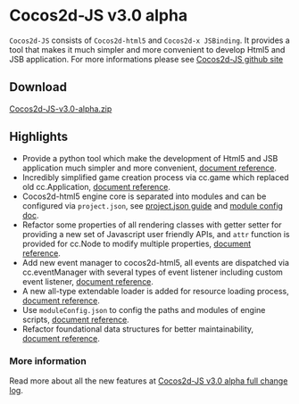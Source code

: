 # Cocos2d-JS v3.0 alpha

`Cocos2d-JS` consists of `Cocos2d-html5` and `Cocos2d-x JSBinding`. It provides a tool that makes it much simpler and more convenient to develop Html5 and JSB application. For more informations please see [Cocos2d-JS github site](https://github.com/cocos2d/cocos2d-js)

## Download

[Cocos2d-JS-v3.0-alpha.zip](http://cdn.cocos2d-x.org/Cocos2d-JS-v3.0-alpha.zip)

## Highlights

* Provide a python tool which make the development of Html5 and JSB application much simpler and more convenient, [document reference](http://www.cocos2d-x.org/docs/manual/framework/html5/cocos-console/en).
* Incredibly simplified game creation process via cc.game which replaced old cc.Application, [document reference](http://www.cocos2d-x.org/docs/manual/framework/html5/v3.0/cc-game/en).
* Cocos2d-html5 engine core is separated into modules and can be configured via `project.json`, see [project.json guide](http://www.cocos2d-x.org/docs/manual/framework/html5/v3.0/project-json/en) and [module config doc](http://www.cocos2d-x.org/docs/manual/framework/html5/v3.0/moduleconfig-json/en).
* Refactor some properties of all rendering classes with getter setter for providing a new set of Javascript user friendly APIs, and `attr` function is provided for cc.Node to modify multiple properties, [document reference](http://www.cocos2d-x.org/docs/manual/framework/html5/v3.0/getter-setter-api/en).
* Add new event manager to cocos2d-html5, all events are dispatched via cc.eventManager with several types of event listener including custom event listener, [document reference](http://www.cocos2d-x.org/docs/manual/framework/html5/v3.0/eventManager/en).
* A new all-type extendable loader is added for resource loading process, [document reference](http://www.cocos2d-x.org/docs/manual/framework/html5/v3.0/cc-loader/en).
* Use `moduleConfig.json` to config the paths and modules of engine scripts, [document reference](http://www.cocos2d-x.org/docs/manual/framework/html5/v3.0/moduleconfig-json/en).
* Refactor foundational data structures for better maintainability, [document reference](http://www.cocos2d-x.org/docs/manual/framework/html5/v3.0/basic-data/en).

### More information ###

Read more about all the new features at [Cocos2d-JS v3.0 alpha full change log](http://www.cocos2d-x.org/projects/cocos2d-x/wiki/Release_Notes_for_Cocos2d-JS_v30alpha).